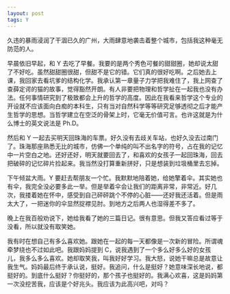 ```yaml
---
layout: post
tags: Y
---
```


久违的暴雨浸润了干涸已久的广州，大雨肆意地袭击着整个城市，包括我这种毫无防范的人。

早晨依旧早起，和 Y 去吃了早餐。我要的是两个秀色可餐的甜甜圈，她却说太甜了不好吃。虽然甜甜圈很甜，但甜不是它的错。它们真的很好吃啊。之后她去上课，我回家去看坑爹的结构化学。我承认第一章量子力学把我难住了，我上网查了查薛定谔的猫的故事，觉得豁然开朗。有人非要把物理和哲学扯在一起我也没有办法。任何事情研究到了极致都会上升的哲学的高度。因此在我看来哲学这个专业的开设就不应该面向白痴的本科生，只有当对自然科学等等研究足够透彻之后才能产生哲学的思想。当哲学建立在空泛的骨架上时，它毫无价值可言。也许这就是为什么博士的英文说法是 Ph.D。

然后和 Y 一起去买明天回珠海的车票。好久没有去歧关车站，也好久没去过南门了。珠海那座熟悉无比的城市，仿佛一个单纯的叫不出名字的符号，占在我的记忆中一片空白之地。还好还好，明天就要回去了，和喜欢的女孩子一起回珠海，回去把破碎的记忆碎片捡起来。我当然没打算重新拼好，只是想装到垃圾桶里去忘掉。

下午倾盆大雨。Y 要赶去帮朋友一个忙。我默默地陪着她，给她擎着伞。其实她也有伞，我完全没必要多此一举。但是举着伞会让我们的距离非常，非常近。好几次，我搂着她在怀中，感受到自己砰砰跳个不停的心脏——还好我还活着。但是雨太大了，一把迷你的伞显然捉襟见肘。到地方之后两人也湿得差不多了。

晚上在我百般劝说下，她给我看了她的三篇日记。很有意思。但我又答应看过等于没看，所以就没有取笑她。

我有时在想自己有多么喜欢她。跟她在一起的每一天都像是一次新的冒险。所谓魂牵梦绕也不过如此吧。我跟妈妈提到 C，说我遇到了一个多么好多么好的女孩儿，我多么多么喜欢。她却取笑我，叫我好好学习。我大怒，说她干嘛总是故意让我生气。妈妈最后终于承认说，挺好。我追问，什么是挺好？她意味深长地说，都挺好的。到底什么挺好？你挺好的，那个孩子也挺好的。我满心欢喜，这是妈妈第一次没挖苦我，应该是个好兆头。我应该为此高兴吧，对吗？
